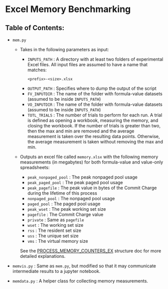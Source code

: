 # Excel Memory Benchmarking

## Table of Contents:
- `mem.py`

    - Takes in the following parameters as input:

        - `INPUTS_PATH` : A directory with at least two folders of experimental Excel files. All input files are assumed to have a name that matches:
            ```
            <prefix>-<size>.xlsx
            ```
        - `OUTPUT_PATH` : Specifies where to dump the output of the script
        - `FV_INPUTDIR` : The name of the folder with formula-value datasets (assumed to be inside `INPUTS_PATH`)
        - `VO_INPUTDIR` : The name of the folder with formula-value datasets (assumed to be inside `INPUTS_PATH`)
        - `TOTL_TRIALS` : The number of trials to perform for each run. A trial is defined as opening a workbook, measuring the memory, and closing the workbook. If the number of trials is greater than two, then the max and min are removed and the average measurement is taken over the resulting data points. Otherwise, the average measurement is taken without removing the max and min.
    
    - Outputs an excel file called `memory.xlsx` with the following memory measurements (in megabytes) for both formula-value and value-only spreadsheets:

        - `peak_nonpaged_pool`  : The peak nonpaged pool usage
        - `peak_paged_pool`     : The peak paged pool usage
        - `peak_pagefile`       : The peak value in bytes of the Commit Charge during the lifetime of this process
        - `nonpaged_pool`       : The nonpaged pool usage
        - `paged_pool`          : The paged pool usage
        - `peak_wset`           : The peak working set size
        - `pagefile`            : The Commit Charge value
        - `private`             : Same as `pagefile`
        - `wset`                : The working set size
        - `rss`                 : The resident set size
        - `uss`                 : The unique set size
        - `vms`                 : The virtual memory size

        See the [PROCESS_MEMORY_COUNTERS_EX](https://docs.microsoft.com/en-us/windows/win32/api/psapi/ns-psapi-process_memory_counters_ex) structure doc for more detailed explanations.

- `memvis.py`   : Same as `mem.py`, but modified so that it may communicate intermediate results to a jupyter notebook.

- `memdata.py`  : A helper class for collecting memory measurements.